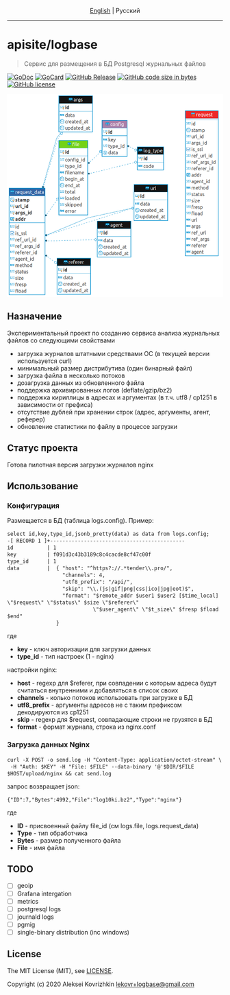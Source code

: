 <p align="center">
  <a href="README.md#apisitelogbase">English</a> |
  <span>Pусский</span>
</p>

---

# apisite/logbase
> Сервис для размещения в БД Postgresql журнальных файлов

[![GoDoc][gd1]][gd2]
 [![GoCard][gc1]][gc2]
 [![GitHub Release][gr1]][gr2]
 [![GitHub code size in bytes][sz]]()
 [![GitHub license][gl1]][gl2]

[gd1]: https://godoc.org/github.com/apisite/logbase?status.svg
[gd2]: https://godoc.org/github.com/apisite/logbase
[gc1]: https://goreportcard.com/badge/github.com/apisite/logbase
[gc2]: https://goreportcard.com/report/github.com/apisite/logbase
[gr1]: https://img.shields.io/github/release-pre/apisite/logbase.svg
[gr2]: https://github.com/apisite/logbase/releases
[sz]: https://img.shields.io/github/languages/code-size/apisite/logbase.svg
[gl1]: https://img.shields.io/github/license/apisite/logbase.svg
[gl2]: https://github.com/apisite/logbase/blob/master/LICENSE

<p align="center">
<a target="_blank" rel="noopener noreferrer" href="nginx.png"><img src="nginx.png" title="Схема БД для Nginx" style="max-width:100%;"></a>
</p>

## Назначение

Экспериментальный проект по созданию сервиса анализа журнальных файлов со следующими свойствами

* загрузка журналов штатными средствами ОС (в текущей версии используется curl)
* минимальный размер дистрибутива (один бинарный файл)
* загрузка файла в несколько потоков
* дозагрузка данных из обновленного файла
* поддержка архивированных логов (deflate/gzip/bz2)
* поддержка кириллицы в адресах и аргументах (в т.ч. utf8 / cp1251 в зависимости от префиса)
* отсутствие дублей при хранении строк (адрес, аргументы, агент, реферер)
* обновление статистики по файлу в процессе загрузки

## Статус проекта

Готова пилотная версия загрузки журналов nginx

## Использование

### Конфигурация

Размещается в БД (таблица logs.config). Пример:
```
select id,key,type_id,jsonb_pretty(data) as data from logs.config;
-[ RECORD 1 ]+--------------------------------------------
id           | 1
key          | f091d3c43b3189c8c4cacde8cf47c00f
type_id      | 1
data         |  { "host": "^https?://.*tender\\.pro/",
                  "channels": 4,
                  "utf8_prefix": "/api/",
                  "skip": "\\.(js|gif|png|css|ico|jpg|eot)$",
                  "format": "$remote_addr $user1 $user2 [$time_local] \"$request\" \"$status\" $size \"$referer\"
                            \"$user_agent\" \"$t_size\" $fresp $fload $end"
                }
```

где

* **key** - ключ авторизации для загрузки данных
* **type_id** - тип настроек (1 - nginx)

настройки nginx:

* **host** - regexp для $referer, при совпадении с которым адреса будут считаться внутренними и добавляться в список своих
* **channels** - колько потоков использовать при загрузке в БД
* **utf8_prefix** - аргументы адресов не с таким префиксом декодируются из cp1251 
* **skip** - regexp для $request, совпадающие строки не грузятся в БД
* **format** - формат журнала, строка из nginx.conf

### Загрузка данных Nginx

```
curl -X POST -o send.log -H "Content-Type: application/octet-stream" \
 -H "Auth: $KEY" -H "File: $FILE" --data-binary '@'$DIR/$FILE $HOST/upload/nginx && cat send.log 
```
запрос возвращает json:
```
{"ID":7,"Bytes":4992,"File":"log10ki.bz2","Type":"nginx"}
```

где

* **ID** - присвоенный файлу file_id (см logs.file, logs.request_data)
* **Type** - тип обработчика
* **Bytes** - размер полученного файла
* **File** - имя файла

## TODO

* [ ] geoip
* [ ] Grafana intergation
* [ ] metrics
* [ ] postgresql logs
* [ ] journald logs
* [ ] pgmig
* [ ] single-binary distribution (inc windows)

## License

The MIT License (MIT), see [LICENSE](LICENSE).

Copyright (c) 2020 Aleksei Kovrizhkin <lekovr+logbase@gmail.com>
